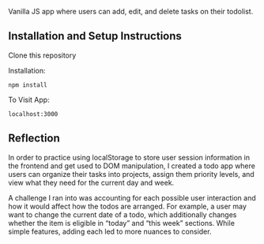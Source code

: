 Vanilla JS app where users can add, edit, and delete tasks on their todolist.

## Installation and Setup Instructions


Clone this repository


Installation:


`npm install`  


To Visit App:


`localhost:3000`  


## Reflection


In order to practice using localStorage to store user session information in the frontend and get used to DOM manipulation, I created a todo app where users can organize their tasks into projects, assign them priority levels, and view what they need for the current day and week.


A challenge I ran into was accounting for each possible user interaction and how it would affect how the todos are arranged. For example, a user may want to change the current date of a todo, which additionally changes whether the item is eligible in “today” and “this week” sections. While simple features, adding each led to more nuances to consider.
